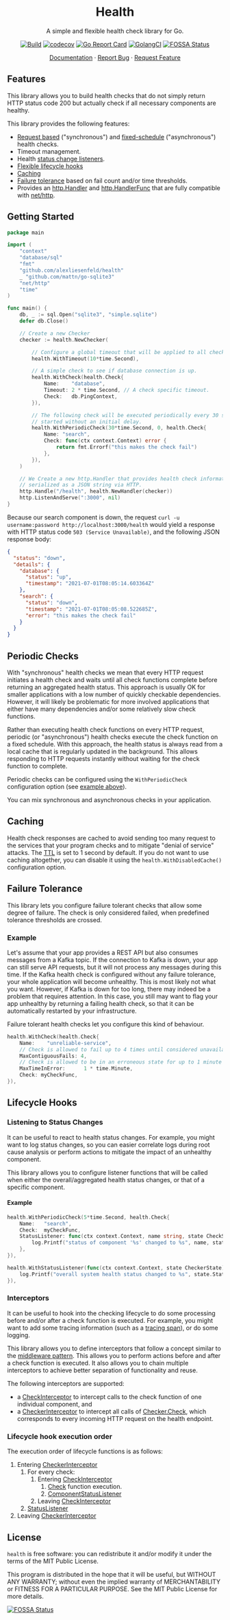 <div align="center">
    <h1>Health</h1>
</div>

<p align="center">A simple and flexible health check library for Go.</p>
<div align="center">

[![Build](https://github.com/alexliesenfeld/health/actions/workflows/build.yml/badge.svg)](https://github.com/alexliesenfeld/health/actions/workflows/build.yml)
[![codecov](https://codecov.io/gh/alexliesenfeld/health/branch/main/graph/badge.svg?token=V2mVh8RvYE)](https://codecov.io/gh/alexliesenfeld/health)
[![Go Report Card](https://goreportcard.com/badge/github.com/alexliesenfeld/health)](https://goreportcard.com/report/github.com/alexliesenfeld/health)
[![GolangCI](https://golangci.com/badges/github.com/alexliesenfeld/health.svg)](https://golangci.com/r/github.com/alexliesenfeld/health)
[![FOSSA Status](https://app.fossa.com/api/projects/custom%2B26405%2Fgithub.com%2Falexliesenfeld%2Fhealth.svg?type=shield)](https://app.fossa.com/projects/custom%2B26405%2Fgithub.com%2Falexliesenfeld%2Fhealth?ref=badge_shield)

</div>

<p align="center">
    <a href="https://pkg.go.dev/github.com/alexliesenfeld/health">Documentation</a>
    ·
    <a href="https://github.com/alexliesenfeld/health/issues">Report Bug</a>
    ·
    <a href="https://github.com/alexliesenfeld/health/issues">Request Feature</a>
</p>



## Features

This library allows you to build health checks that do not simply return HTTP status code 200 but actually check if all
necessary components are healthy.

This library provides the following features:

- [Request based](https://pkg.go.dev/github.com/alexliesenfeld/health#WithCheck) ("synchronous") and 
  [fixed-schedule](https://pkg.go.dev/github.com/alexliesenfeld/health#WithPeriodicCheck) ("asynchronous") health checks.
- Timeout management.
- Health [status change listeners](https://pkg.go.dev/github.com/alexliesenfeld/health#WithStatusListener).
- [Flexible lifecycle hooks]()
- [Caching](https://pkg.go.dev/github.com/alexliesenfeld/health#WithCacheDuration)
- [Failure tolerance](https://pkg.go.dev/github.com/alexliesenfeld/health#readme-failure-tolerance) based on fail count and/or time thresholds.
- Provides an [http.Handler](https://golang.org/pkg/net/http/#Handler) and 
  [http.HandlerFunc](https://golang.org/pkg/net/http/#HandlerFunc) that are fully compatible with 
  [net/http](https://golang.org/pkg/net/http/#ServeMux).

## Getting Started

```go
package main

import (
	"context"
	"database/sql"
	"fmt"
	"github.com/alexliesenfeld/health"
	_ "github.com/mattn/go-sqlite3"
	"net/http"
	"time"
)

func main() {
	db, _ := sql.Open("sqlite3", "simple.sqlite")
	defer db.Close()

	// Create a new Checker
	checker := health.NewChecker(

		// Configure a global timeout that will be applied to all checks.
		health.WithTimeout(10*time.Second),

		// A simple check to see if database connection is up.
		health.WithCheck(health.Check{
			Name:    "database",
			Timeout: 2 * time.Second, // A check specific timeout.
			Check:   db.PingContext,
		}),

		// The following check will be executed periodically every 30 seconds 
		// started without an initial delay.
		health.WithPeriodicCheck(30*time.Second, 0, health.Check{
			Name: "search",
			Check: func(ctx context.Context) error {
				return fmt.Errorf("this makes the check fail")
			},
		}),
	)

	// We Create a new http.Handler that provides health check information
	// serialized as a JSON string via HTTP.
	http.Handle("/health", health.NewHandler(checker))
	http.ListenAndServe(":3000", nil)
}
```

Because our search component is down, the request `curl -u username:password http://localhost:3000/health` 
would yield a response with HTTP status code `503 (Service Unavailable)`, and the following JSON response body:

```json
{
  "status": "down",
  "details": {
    "database": {
      "status": "up",
      "timestamp": "2021-07-01T08:05:14.603364Z"
    },
    "search": {
      "status": "down",
      "timestamp": "2021-07-01T08:05:08.522685Z",
      "error": "this makes the check fail"
    }
  }
}
```

## Periodic Checks

With "synchronous" health checks we mean that every HTTP request initiates a health check and waits
until all check functions complete before returning an aggregated health status. This approach is usually OK 
for smaller applications with a low number of quickly checkable dependencies. However, it will likely be problematic 
for more involved applications that either have many dependencies and/or some relatively slow check functions.

Rather than executing health check functions on every HTTP request, periodic (or "asynchronous") 
health checks execute the check function on a fixed schedule. With this approach, the health status is always 
read from a local cache that is regularly updated in the background. This allows responding to HTTP requests 
instantly without waiting for the check function to complete. 

Periodic checks can be configured using the `WithPeriodicCheck` configuration option 
(see [example above](#getting-started)). 

You can mix synchronous and asynchronous checks in your application. 

## Caching

Health check responses are cached to avoid sending too many request to the services that your program checks and to
mitigate "denial of service" attacks. The [TTL](https://en.wikipedia.org/wiki/Time_to_live) is set to 1 second by
default. If you do not want to use caching altogether, you can disable it using the
`health.WithDisabledCache()` configuration option.

## Failure Tolerance

This library lets you configure failure tolerant checks that allow some degree of failure. The check is only considered
failed, when predefined tolerance thresholds are crossed.

### Example

Let's assume that your app provides a REST API but also consumes messages from a Kafka topic. If the connection to Kafka
is down, your app can still serve API requests, but it will not process any messages during this time. If the Kafka
health check is configured without any failure tolerance, your whole application will become unhealthy. 
This is most likely not what you want. However, if Kafka is down for too long, there
may indeed be a problem that requires attention. In this case, you still may want to flag your app unhealthy by
returning a failing health check, so that it can be automatically restarted by your infrastructure.

Failure tolerant health checks let you configure this kind of behaviour.

```go
health.WithCheck(health.Check{
    Name:    "unreliable-service",
    // Check is allowed to fail up to 4 times until considered unavailable
    MaxContiguousFails: 4,
    // Check is allowed to be in an erroneous state for up to 1 minute until considered unavailable.
    MaxTimeInError:      1 * time.Minute,
    Check: myCheckFunc,
}),
```

## Lifecycle Hooks
### Listening to Status Changes

It can be useful to react to health status changes. For example, you might want to log status changes, so you can 
easier correlate logs during root cause analysis or perform actions to mitigate the impact of an unhealthy component.

This library allows you to configure listener functions that will be called when either the overall/aggregated health
status changes, or that of a specific component.

#### Example
```go
health.WithPeriodicCheck(5*time.Second, health.Check{
    Name:   "search",
    Check:  myCheckFunc,
    StatusListener: func(ctx context.Context, name string, state CheckState) ) {
        log.Printf("status of component '%s' changed to %s", name, state.Status)
    },
}),

health.WithStatusListener(func(ctx context.Context, state CheckerState)) {
    log.Printf("overall system health status changed to %s", state.Status)
}),
```

### Interceptors

It can be useful to hook into the checking lifecycle to do some processing before and/or after a check function is 
executed. For example, you might want to add some tracing information (such as a 
[tracing span](https://opentracing.io/docs/overview/spans/)), or do some logging. 

This library allows you to define interceptors that follow a concept similar to the 
[middleware pattern](https://drstearns.github.io/tutorials/gomiddleware/). This allows you to perform actions
before and after a check function is executed. It also allows you to chain multiple interceptors to achieve 
better separation of functionality and reuse. 

The following interceptors are supported:

* a [CheckInterceptor](https://pkg.go.dev/github.com/alexliesenfeld/health#CheckInterceptor) 
  to intercept calls to the check function of one individual component, and
* a [CheckerInterceptor](https://pkg.go.dev/github.com/alexliesenfeld/health#CheckerInterceptor) to intercept
  all calls of [Checker.Check](https://pkg.go.dev/github.com/alexliesenfeld/health#Checker), which corresponds to every 
  incoming HTTP request on the health endpoint.

### Lifecycle hook execution order 

The execution order of lifecycle functions is as follows:
1. Entering [CheckerInterceptor](https://pkg.go.dev/github.com/alexliesenfeld/health#CheckerInterceptor)
    1. For every check:   
        1. Entering [CheckInterceptor](https://pkg.go.dev/github.com/alexliesenfeld/health#CheckInterceptor)
            1. [Check](https://pkg.go.dev/github.com/alexliesenfeld/health#Check) function execution.
            1. [ComponentStatusListener](https://pkg.go.dev/github.com/alexliesenfeld/health#ComponentStatusListener) 
        1. Leaving [CheckInterceptor](https://pkg.go.dev/github.com/alexliesenfeld/health#CheckInterceptor)
    1. [StatusListener](https://pkg.go.dev/github.com/alexliesenfeld/health#StatusListener)
1. Leaving [CheckerInterceptor](https://pkg.go.dev/github.com/alexliesenfeld/health#CheckerInterceptor)

## License

`health` is free software: you can redistribute it and/or modify it under the terms of the MIT Public License.

This program is distributed in the hope that it will be useful, but WITHOUT ANY WARRANTY; without even the implied
warranty of MERCHANTABILITY or FITNESS FOR A PARTICULAR PURPOSE. See the MIT Public License for more details.

[![FOSSA Status](https://app.fossa.com/api/projects/custom%2B26405%2Fgithub.com%2Falexliesenfeld%2Fhealth.svg?type=large)](https://app.fossa.com/projects/custom%2B26405%2Fgithub.com%2Falexliesenfeld%2Fhealth?ref=badge_large)
